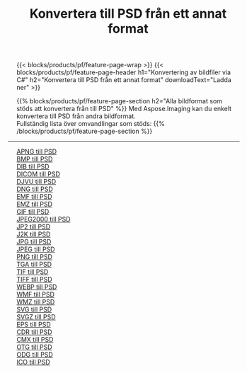﻿---
title: Konvertera till PSD från ett annat format 
weight: 3920
url: /sv/net/conversion/to/psd 
lang: sv
langdirlevel: 2
locales: zh-hans,ja,it,ru,de,es,fr,nl,id,lt,pl,pt,vi,tr,ko,zh-hant,ar,hi,th,sv,cs,uk,he
description: Med Aspose.Imaging kan du enkelt konvertera till PSD från andra format
---

{{< blocks/products/pf/feature-page-wrap >}}
{{< blocks/products/pf/feature-page-header h1="Konvertering av bildfiler via C#" h2="Konvertera till PSD från ett annat format" downloadText="Ladda ner" >}}


{{% blocks/products/pf/feature-page-section  h2="Alla bildformat som stöds att konvertera från till PSD" %}}
Med Aspose.Imaging kan du enkelt konvertera till PSD från andra bildformat.
<br/>
Fullständig lista över omvandlingar som stöds:
{{% /blocks/products/pf/feature-page-section %}}
<div class="container-fluid productfamilypage bg-gray">
    <div class="convertypes bg-gray agp-content section">
        <div class="container">
		<hr style="margin-left:-20px;"/>
		<div class="row other-converters">
		    <div class='col-md-2 other-converter remove-lp remove-rp'><a href="/imaging/sv/net/conversion/apng-to-psd" >APNG till PSD</a></div>
<div class='col-md-2 other-converter remove-lp remove-rp'><a href="/imaging/sv/net/conversion/bmp-to-psd" >BMP till PSD</a></div>
<div class='col-md-2 other-converter remove-lp remove-rp'><a href="/imaging/sv/net/conversion/dib-to-psd" >DIB till PSD</a></div>
<div class='col-md-2 other-converter remove-lp remove-rp'><a href="/imaging/sv/net/conversion/dicom-to-psd" >DICOM till PSD</a></div>
<div class='col-md-2 other-converter remove-lp remove-rp'><a href="/imaging/sv/net/conversion/djvu-to-psd" >DJVU till PSD</a></div>
<div class='col-md-2 other-converter remove-lp remove-rp'><a href="/imaging/sv/net/conversion/dng-to-psd" >DNG till PSD</a></div>
<div class='col-md-2 other-converter remove-lp remove-rp'><a href="/imaging/sv/net/conversion/emf-to-psd" >EMF till PSD</a></div>
<div class='col-md-2 other-converter remove-lp remove-rp'><a href="/imaging/sv/net/conversion/emz-to-psd" >EMZ till PSD</a></div>
<div class='col-md-2 other-converter remove-lp remove-rp'><a href="/imaging/sv/net/conversion/gif-to-psd" >GIF till PSD</a></div>
<div class='col-md-2 other-converter remove-lp remove-rp'><a href="/imaging/sv/net/conversion/jpeg2000-to-psd" >JPEG2000 till PSD</a></div>
<div class='col-md-2 other-converter remove-lp remove-rp'><a href="/imaging/sv/net/conversion/jp2-to-psd" >JP2 till PSD</a></div>
<div class='col-md-2 other-converter remove-lp remove-rp'><a href="/imaging/sv/net/conversion/j2k-to-psd" >J2K till PSD</a></div>
<div class='col-md-2 other-converter remove-lp remove-rp'><a href="/imaging/sv/net/conversion/jpg-to-psd" >JPG till PSD</a></div>
<div class='col-md-2 other-converter remove-lp remove-rp'><a href="/imaging/sv/net/conversion/jpeg-to-psd" >JPEG till PSD</a></div>
<div class='col-md-2 other-converter remove-lp remove-rp'><a href="/imaging/sv/net/conversion/png-to-psd" >PNG till PSD</a></div>
<div class='col-md-2 other-converter remove-lp remove-rp'><a href="/imaging/sv/net/conversion/tga-to-psd" >TGA till PSD</a></div>
<div class='col-md-2 other-converter remove-lp remove-rp'><a href="/imaging/sv/net/conversion/tif-to-psd" >TIF till PSD</a></div>
<div class='col-md-2 other-converter remove-lp remove-rp'><a href="/imaging/sv/net/conversion/tiff-to-psd" >TIFF till PSD</a></div>
<div class='col-md-2 other-converter remove-lp remove-rp'><a href="/imaging/sv/net/conversion/webp-to-psd" >WEBP till PSD</a></div>
<div class='col-md-2 other-converter remove-lp remove-rp'><a href="/imaging/sv/net/conversion/wmf-to-psd" >WMF till PSD</a></div>
<div class='col-md-2 other-converter remove-lp remove-rp'><a href="/imaging/sv/net/conversion/wmz-to-psd" >WMZ till PSD</a></div>
<div class='col-md-2 other-converter remove-lp remove-rp'><a href="/imaging/sv/net/conversion/svg-to-psd" >SVG till PSD</a></div>
<div class='col-md-2 other-converter remove-lp remove-rp'><a href="/imaging/sv/net/conversion/svgz-to-psd" >SVGZ till PSD</a></div>
<div class='col-md-2 other-converter remove-lp remove-rp'><a href="/imaging/sv/net/conversion/eps-to-psd" >EPS till PSD</a></div>
<div class='col-md-2 other-converter remove-lp remove-rp'><a href="/imaging/sv/net/conversion/cdr-to-psd" >CDR till PSD</a></div>
<div class='col-md-2 other-converter remove-lp remove-rp'><a href="/imaging/sv/net/conversion/cmx-to-psd" >CMX till PSD</a></div>
<div class='col-md-2 other-converter remove-lp remove-rp'><a href="/imaging/sv/net/conversion/otg-to-psd" >OTG till PSD</a></div>
<div class='col-md-2 other-converter remove-lp remove-rp'><a href="/imaging/sv/net/conversion/odg-to-psd" >ODG till PSD</a></div>
<div class='col-md-2 other-converter remove-lp remove-rp'><a href="/imaging/sv/net/conversion/ico-to-psd" >ICO till PSD</a></div>
                </div>
        </div>
    </div>
</div>
<br/>

